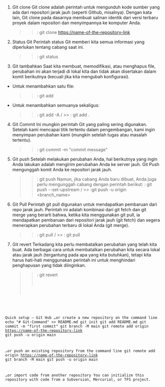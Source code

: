 1. Git clone
   Git clone adalah perintah untuk mengunduh kode sumber yang ada dari repositori jarak jauh (seperti Github, misalnya). Dengan kata lain, Git clone pada dasarnya membuat salinan identik dari versi terbaru proyek dalam repositori dan menyimpannya ke komputer Anda.

   > > : git clone <https://name-of-the-repository-link>

2. Status Git
   Perintah status Git memberi kita semua informasi yang diperlukan tentang cabang saat ini.

   > > : git status

3. Git tambahkan
   Saat kita membuat, memodifikasi, atau menghapus file, perubahan ini akan terjadi di lokal kita dan tidak akan disertakan dalam komit berikutnya (kecuali jika kita mengubah konfigurasi).

- Untuk menambahkan satu file:
  > > : git add <file>
- Untuk menambahkan semuanya sekaligus:
  > > : git add -A / >> : git add .

4. Git Commit
   Ini mungkin perintah Git yang paling sering digunakan. Setelah kami mencapai titik tertentu dalam pengembangan, kami ingin menyimpan perubahan kami (mungkin setelah tugas atau masalah tertentu).

   > > : git commit -m "commit message"

5. Git push
   Setelah melakukan perubahan Anda, hal berikutnya yang ingin Anda lakukan adalah mengirim perubahan Anda ke server jauh. Git Push mengunggah komit Anda ke repositori jarak jauh.

   > > : git push <remote> <branch-name>
   > > Namun, jika cabang Anda baru dibuat, Anda juga perlu mengunggah cabang dengan perintah berikut:
   > > : git push --set-upstream <remote> <name-of-your-branch> / >> :git push -u origin <branch_name>

6. Git Pull
   Perintah git pull digunakan untuk mendapatkan pembaruan dari repo jarak jauh. Perintah ini adalah kombinasi dari git fetch dan git merge yang berarti bahwa, ketika kita menggunakan git pull, ia mendapatkan pembaruan dari repositori jarak jauh (git fetch) dan segera menerapkan perubahan terbaru di lokal Anda (git merge).

   > > : git pull <remote> / >> : git pull

7. Git revert
   Terkadang kita perlu membatalkan perubahan yang telah kita buat. Ada berbagai cara untuk membatalkan perubahan kita secara lokal atau jarak jauh (tergantung pada apa yang kita butuhkan), tetapi kita harus hati-hati menggunakan perintah ini untuk menghindari penghapusan yang tidak diinginkan.

   > > : git revert <code revert>

Quick setup — Git Hub
…or create a new repository on the command line
echo "# Git-Command" >> README.md
git init
git add README.md
git commit -m "first commit"
git branch -M main
git remote add origin <https://name-of-the-repository-link>
git push -u origin main

…or push an existing repository from the command line
git remote add origin <https://name-of-the-repository-link>
git branch -M main
git push -u origin main

…or import code from another repository
You can initialize this repository with code from a Subversion, Mercurial, or TFS project.

